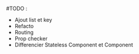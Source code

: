 #TODO :
- Ajout list et key 
- Refacto
- Routing
- Prop checker
- Differencier Stateless Component et Component